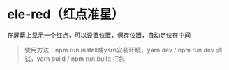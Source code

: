 # ele-red（红点准星）

在屏幕上显示一个红点，可以设置位置，保存位置，自动定位在中间



> 使用方法：npm run install或yarn安装环境，yarn dev / npm run dev 调试，yarn build / npm run build 打包